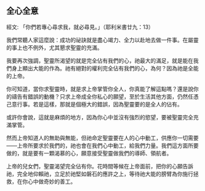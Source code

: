 ## 全心全意 ##

經文: 「你們若專心尋求我，就必尋見。」（耶利米書廿九：13）



我們常聽人家這麼說：成功的祕訣就是盡心竭力、全力以赴地去做一件事。在屬靈的事上也不例外，尤其懇求聖靈的充滿。

我要再次強調，聖靈所渴望的就是完全佔有我們的心，祂最大的滿足，就是能在我們身上顯出大能的作為。祂有絕對的權利完全佔有我們的心，為何？因為祂是全能的上帝。

你可知道，當你求聖靈時，就是求上帝掌管你全人，你真能了解這點嗎？還是說你的禱告有錯誤的動機？只求上帝成全你私心的願望，至於生活其他方面，仍然任憑己意行事。若是這樣，那就是個極大的錯誤，因為聖靈要的是全人的佔有。

或許你會說，這就是麻煩的地方，因為你心中並沒有強烈的慾望，要被聖靈完全充滿掌管。

然而上帝知道人的無助與無能，但祂命定聖靈要在人的心中動工，供應你一切需要——上帝所要求於我們的，祂也會在我們心中動工，給我們力量。我們這方面所要做的，就是要有一顆渴慕的心，願意接受聖靈做我們的導師、領航者。

上帝的兒女們，聖靈渴望完全佔有你。花時間等候在上帝面前，把你的心願告訴祂，完全地仰賴祂，立足於祂堅如磐石的應許之上，等待祂大能的膀臂為你施行拯救，在你心中做奇妙的善工。
